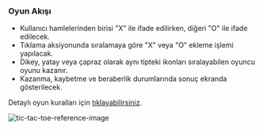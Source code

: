 
### Oyun Akışı
- Kullanıcı hamlelerinden birisi "X" ile ifade edilirken, diğeri "O" ile ifade edilecek.
- Tıklama aksiyonunda sıralamaya göre "X" veya "O" ekleme işlemi yapılacak.
- Dikey, yatay veya çapraz olarak aynı tipteki ikonları sıralayabilen oyuncu oyunu kazanır.
- Kazanma, kaybetme ve beraberlik durumlarında sonuç ekranda gösterilecek. 

Detaylı oyun kuralları için [tıklayabilirsiniz](https://www.exploratorium.edu/brain_explorer/tictactoe.html). 

![tic-tac-toe-reference-image](image/tic-tac-toe-reference.jpg)

